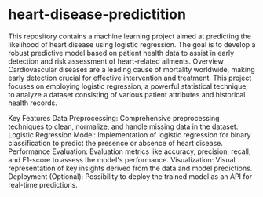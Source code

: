# heart-disease-predictition
This repository contains a machine learning project aimed at predicting the likelihood of heart disease using logistic regression. The goal is to develop a robust predictive model based on patient health data to assist in early detection and risk assessment of heart-related ailments.
Overview
Cardiovascular diseases are a leading cause of mortality worldwide, making early detection crucial for effective intervention and treatment. This project focuses on employing logistic regression, a powerful statistical technique, to analyze a dataset consisting of various patient attributes and historical health records.

Key Features
Data Preprocessing: Comprehensive preprocessing techniques to clean, normalize, and handle missing data in the dataset.
Logistic Regression Model: Implementation of logistic regression for binary classification to predict the presence or absence of heart disease.
Performance Evaluation: Evaluation metrics like accuracy, precision, recall, and F1-score to assess the model's performance.
Visualization: Visual representation of key insights derived from the data and model predictions.
Deployment (Optional): Possibility to deploy the trained model as an API for real-time predictions.
